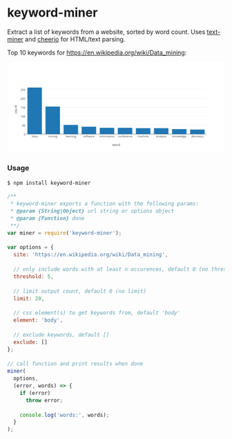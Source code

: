 # keyword-miner

Extract a list of keywords from a website, sorted by word count. Uses [text-miner](https://github.com/Planeshifter/text-miner) and [cheerio](https://github.com/cheeriojs/cheerio) for HTML/text parsing.

Top 10 keywords for https://en.wikipedia.org/wiki/Data_mining:

![Example data](plot.png)

### Usage

```bash
$ npm install keyword-miner
```

```javascript
/**
 * keyword-miner exports a function with the following params:
 * @param {String|Object} url string or options object
 * @param {Function} done
 **/
var miner = require('keyword-miner');

var options = {
  site: 'https://en.wikipedia.org/wiki/Data_mining',

  // only include words with at least n occurences, default 0 (no threshold)
  threshold: 5,

  // limit output count, default 0 (no limit)
  limit: 20,

  // css element(s) to get keywords from, default 'body'
  element: 'body',

  // exclude keywords, default []
  exclude: []
};

// call function and print results when done
miner(
  options,
  (error, words) => {
    if (error)
      throw error;

    console.log('words:', words);
  }
);
```
